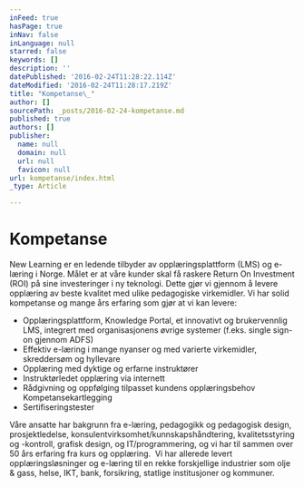 ```yaml
---
inFeed: true
hasPage: true
inNav: false
inLanguage: null
starred: false
keywords: []
description: ''
datePublished: '2016-02-24T11:28:22.114Z'
dateModified: '2016-02-24T11:28:17.219Z'
title: "Kompetanse\_"
author: []
sourcePath: _posts/2016-02-24-kompetanse.md
published: true
authors: []
publisher:
  name: null
  domain: null
  url: null
  favicon: null
url: kompetanse/index.html
_type: Article

---
```

# Kompetanse 

New Learning er en ledende tilbyder av opplæringsplattform (LMS) og e-læring i Norge. Målet er at våre kunder skal få raskere Return On Investment (ROI) på sine investeringer i ny teknologi. Dette gjør vi gjennom å levere opplæring av beste kvalitet med ulike pedagogiske virkemidler. Vi har solid kompetanse og mange års erfaring som gjør at vi kan levere:
 

* Opplæringsplattform, Knowledge Portal, et innovativt og brukervennlig LMS, integrert med organisasjonens øvrige systemer (f.eks. single sign-on gjennom ADFS) 
* Effektiv e-læring i mange nyanser og med varierte virkemidler, skreddersøm og hyllevare 
* Opplæring med dyktige og erfarne instruktører 
* Instruktørledet opplæring via internett 
* Rådgivning og oppfølging tilpasset kundens opplæringsbehov
Kompetansekartlegging 
* Sertifiseringstester 

Våre ansatte har bakgrunn fra e-læring, pedagogikk og pedagogisk design, prosjektledelse, konsulentvirksomhet/kunnskapshåndtering, kvalitetsstyring og -kontroll, grafisk design, og IT/programmering, og vi har til sammen over 50 års erfaring fra kurs og opplæring. 
 Vi har allerede levert opplæringsløsninger og e-læring til en rekke forskjellige industrier som olje & gass, helse, IKT, bank, forsikring, statlige institusjoner og kommuner.